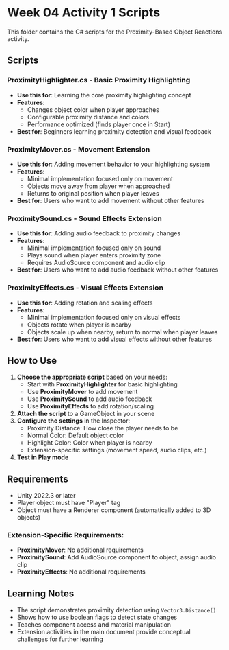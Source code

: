 # Week 04 Activity 1 Scripts

This folder contains the C# scripts for the Proximity-Based Object Reactions activity.

## Scripts

### **ProximityHighlighter.cs** - Basic Proximity Highlighting
- **Use this for**: Learning the core proximity highlighting concept
- **Features**: 
  - Changes object color when player approaches
  - Configurable proximity distance and colors
  - Performance optimized (finds player once in Start)
- **Best for**: Beginners learning proximity detection and visual feedback

### **ProximityMover.cs** - Movement Extension
- **Use this for**: Adding movement behavior to your highlighting system
- **Features**: 
  - Minimal implementation focused only on movement
  - Objects move away from player when approached
  - Returns to original position when player leaves
- **Best for**: Users who want to add movement without other features

### **ProximitySound.cs** - Sound Effects Extension
- **Use this for**: Adding audio feedback to proximity changes
- **Features**: 
  - Minimal implementation focused only on sound
  - Plays sound when player enters proximity zone
  - Requires AudioSource component and audio clip
- **Best for**: Users who want to add audio feedback without other features

### **ProximityEffects.cs** - Visual Effects Extension
- **Use this for**: Adding rotation and scaling effects
- **Features**: 
  - Minimal implementation focused only on visual effects
  - Objects rotate when player is nearby
  - Objects scale up when nearby, return to normal when player leaves
- **Best for**: Users who want to add visual effects without other features

## How to Use

1. **Choose the appropriate script** based on your needs:
   - Start with **ProximityHighlighter** for basic highlighting
   - Use **ProximityMover** to add movement
   - Use **ProximitySound** to add audio feedback
   - Use **ProximityEffects** to add rotation/scaling
2. **Attach the script** to a GameObject in your scene
3. **Configure the settings** in the Inspector:
   - Proximity Distance: How close the player needs to be
   - Normal Color: Default object color
   - Highlight Color: Color when player is nearby
   - Extension-specific settings (movement speed, audio clips, etc.)
4. **Test in Play mode**

## Requirements

- Unity 2022.3 or later
- Player object must have "Player" tag
- Object must have a Renderer component (automatically added to 3D objects)

### Extension-Specific Requirements:
- **ProximityMover**: No additional requirements
- **ProximitySound**: Add AudioSource component to object, assign audio clip
- **ProximityEffects**: No additional requirements

## Learning Notes

- The script demonstrates proximity detection using `Vector3.Distance()`
- Shows how to use boolean flags to detect state changes
- Teaches component access and material manipulation
- Extension activities in the main document provide conceptual challenges for further learning
